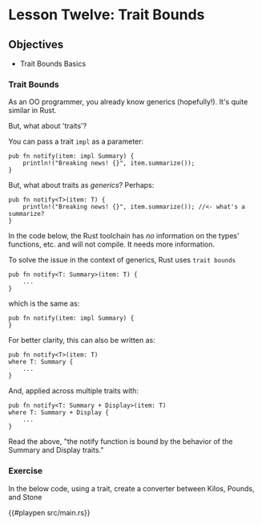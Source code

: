 # Lesson Twelve:  Trait Bounds 

## Objectives 
- Trait Bounds Basics

### Trait Bounds

As an OO programmer, you already know generics (hopefully!).  It's quite similar in Rust. 


But, what about 'traits'?

You can pass a trait `impl` as a parameter:

```rust, no_run
pub fn notify(item: impl Summary) {
    println!("Breaking news! {}", item.summarize());
}
```

But, what about traits as *generics*?  Perhaps:


```rust, no_run
pub fn notify<T>(item: T) {
    println!("Breaking news! {}", item.summarize()); //<- what's a summarize?
}
```

In the code below, the Rust toolchain has *no* information on the types' functions, etc. and will not compile. It needs more information. 


To solve the issue in the context of generics, Rust uses `trait bounds` 

```rust, no_run
pub fn notify<T: Summary>(item: T) {
    ...
}
```

which is the same as:
```rust, no_run
pub fn notify(item: impl Summary) {
}
```

For better clarity, this can also be written as:

```rust, no_run
pub fn notify<T>(item: T) 
where T: Summary {
    ...
}
```

And, applied across multiple traits with:

```rust,no_run
pub fn notify<T: Summary + Display>(item: T) 
where T: Summary + Display {
    ...
}
```

Read the above, "the notify function is bound by the behavior of the Summary and Display traits."


### Exercise

In the below code, using a trait, create a converter between Kilos, Pounds, and Stone

{{#playpen src/main.rs}}



